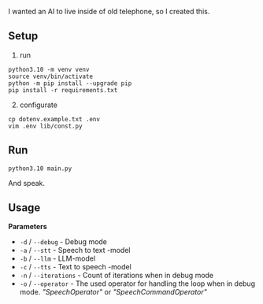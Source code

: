 I wanted an AI to live inside of old telephone, so I created this.

## Setup
1. run
```
python3.10 -m venv venv
source venv/bin/activate
python -m pip install --upgrade pip
pip install -r requirements.txt
```
2. configurate
```
cp dotenv.example.txt .env
vim .env lib/const.py
```

## Run
```
python3.10 main.py
```
And speak.

## Usage

**Parameters**
- `-d` / `--debug` - Debug mode
- `-a` / `--stt` - Speech to text -model
- `-b` / `--llm` - LLM-model
- `-c` / `--tts` - Text to speech -model
- `-n` / `--iterations` - Count of iterations when in debug mode
- `-o` / `--operator` - The used operator for handling the loop when in debug mode. *"SpeechOperator"* or *"SpeechCommandOperator"*